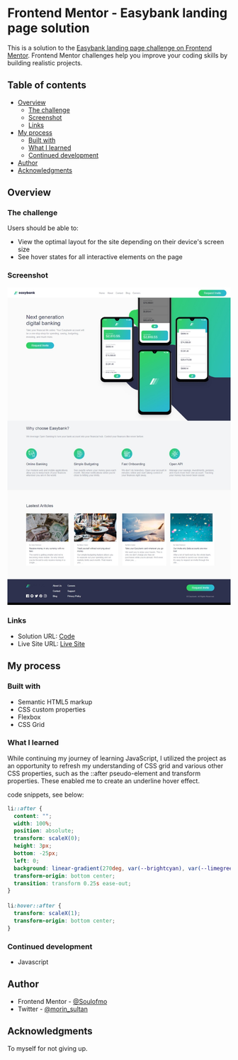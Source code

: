 # Frontend Mentor - Easybank landing page solution

This is a solution to the [Easybank landing page challenge on Frontend Mentor](https://www.frontendmentor.io/challenges/easybank-landing-page-WaUhkoDN). Frontend Mentor challenges help you improve your coding skills by building realistic projects.

## Table of contents

- [Overview](#overview)
  - [The challenge](#the-challenge)
  - [Screenshot](#screenshot)
  - [Links](#links)
- [My process](#my-process)
  - [Built with](#built-with)
  - [What I learned](#what-i-learned)
  - [Continued development](#continued-development)
- [Author](#author)
- [Acknowledgments](#acknowledgments)

## Overview

### The challenge

Users should be able to:

- View the optimal layout for the site depending on their device's screen size
- See hover states for all interactive elements on the page

### Screenshot

![](./images/screenshot.jpeg)

### Links

- Solution URL: [Code](https://github.com/SoulOfMo/easybank-landing-page-master)
- Live Site URL: [Live Site](https://soulofmo.github.io/easybank-landing-page-master/)

## My process

### Built with

- Semantic HTML5 markup
- CSS custom properties
- Flexbox
- CSS Grid

### What I learned
While continuing my journey of learning JavaScript, I utilized the project as an opportunity to refresh my understanding of CSS grid and various other CSS properties, such as the ::after pseudo-element and transform properties. These enabled me to create an underline hover effect.

code snippets, see below:

```css
li::after {
  content: "";
  width: 100%;
  position: absolute;
  transform: scaleX(0);
  height: 3px;
  bottom: -25px;
  left: 0;
  background: linear-gradient(270deg, var(--brightcyan), var(--limegreen));
  transform-origin: bottom center;
  transition: transform 0.25s ease-out;
}

li:hover::after {
  transform: scaleX(1);
  transform-origin: bottom center;
}
```

### Continued development

- Javascript

## Author

- Frontend Mentor - [@Soulofmo](https://www.frontendmentor.io/profile/SoulOfMO)
- Twitter - [@morin_sultan](https://www.twitter.com/morin_sultan)


## Acknowledgments

To myself for not giving up.
